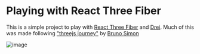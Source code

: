 # Playing with React Three Fiber

This is a simple project to play with [React Three Fiber](https://github.com/pmndrs/react-three-fiber) and [Drei](https://github.com/pmndrs/drei). Much of this was made following ["threejs journey"](https://threejs-journey.com/) by [Bruno Simon](https://github.com/brunosimon/)

![image](https://github.com/user-attachments/assets/2a8cc1f3-a65c-470a-9523-18f011fe74e8)
